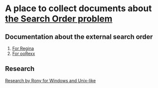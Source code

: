 # A place to collect documents about [the Search Order problem](..)

## Documentation about the external search order

1. [For Regina](external-search-order-in-regina.md)
2. [For ooRexx](external-search-order-in-oorexx.md)

## Research

[Research by Rony for Windows and Unix-like](searchorder.md)
